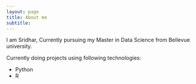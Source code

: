 ```yaml
---
layout: page
title: About me
subtitle:
---
```


I am Sridhar, Currently pursuing my Master in Data Science from Bellevue university.

Currently doing projects using following technologies:

- Python
- R

